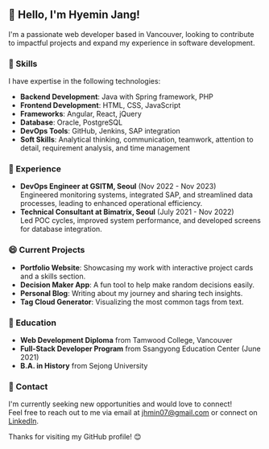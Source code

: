 ## 👋 Hello, I'm Hyemin Jang!

I'm a passionate web developer based in Vancouver, looking to contribute to impactful projects and expand my experience in software development.

### 👀 Skills
I have expertise in the following technologies:

- **Backend Development**: Java with Spring framework, PHP
- **Frontend Development**: HTML, CSS, JavaScript
- **Frameworks**: Angular, React, jQuery
- **Database**: Oracle, PostgreSQL
- **DevOps Tools**: GitHub, Jenkins, SAP integration
- **Soft Skills**: Analytical thinking, communication, teamwork, attention to detail, requirement analysis, and time management

### 🌱 Experience
- **DevOps Engineer at GSITM, Seoul** (Nov 2022 - Nov 2023)  
  Engineered monitoring systems, integrated SAP, and streamlined data processes, leading to enhanced operational efficiency.
- **Technical Consultant at Bimatrix, Seoul** (July 2021 - Nov 2022)  
  Led POC cycles, improved system performance, and developed screens for database integration.

### 😄 Current Projects
- **Portfolio Website**: Showcasing my work with interactive project cards and a skills section.
- **Decision Maker App**: A fun tool to help make random decisions easily.
- **Personal Blog**: Writing about my journey and sharing tech insights.
- **Tag Cloud Generator**: Visualizing the most common tags from text.

### 🌱 Education
- **Web Development Diploma** from Tamwood College, Vancouver
- **Full-Stack Developer Program** from Ssangyong Education Center (June 2021)
- **B.A. in History** from Sejong University

### 💞️ Contact
I'm currently seeking new opportunities and would love to connect!  
Feel free to reach out to me via email at [jhmin07@gmail.com](mailto:jhmin07@gmail.com) or connect on [LinkedIn](https://linkedin.com/in/hyemin-jang-2070aa204).

Thanks for visiting my GitHub profile! 😊

